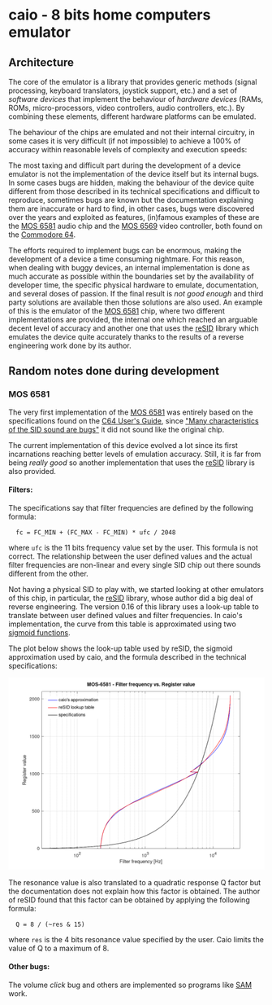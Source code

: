 # caio - 8 bits home computers emulator

## Architecture

The core of the emulator is a library that provides generic methods (signal
processing, keyboard translators, joystick support, etc.) and a set of
*software devices* that implement the behaviour of *hardware devices* (RAMs,
ROMs, micro-processors, video controllers, audio controllers, etc.).
By combining these elements, different hardware platforms can be emulated.

The behaviour of the chips are emulated and not their internal circuitry,
in some cases it is very difficult (if not impossible) to achieve a 100% of
accuracy within reasonable levels of complexity and execution speeds:

The most taxing and difficult part during the development of a device
emulator is not the implementation of the device itself but its internal bugs.
In some cases bugs are hidden, making the behaviour of the device quite
different from those described in its technical specifications and difficult
to reproduce, sometimes bugs are known but the documentation explaining them
are inaccurate or hard to find, in other cases, bugs were discovered over
the years and exploited as features, (in)famous examples of these are the
[MOS 6581](https://en.wikipedia.org/wiki/MOS_Technology_6581) audio chip and
the [MOS 6569](https://en.wikipedia.org/wiki/MOS_Technology_VIC-II) video
controller, both found on the
[Commodore 64](https://en.wikipedia.org/wiki/Commodore_64).

The efforts required to implement bugs can be enormous, making the development
of a device a time consuming nightmare.
For this reason, when dealing with buggy devices, an internal implementation
is done as much accurate as possible within the boundaries set by the
availability of developer time, the specific physical hardware to emulate,
documentation, and several doses of passion. If the final result is
*not good enough* and third party solutions are available then those solutions
are also used. An example of this is the emulator of the
[MOS 6581](https://en.wikipedia.org/wiki/MOS_Technology_6581) chip, where
two different implementations are provided, the internal one which reached an
arguable decent level of accuracy and another one that uses the
[reSID](https://en.wikipedia.org/wiki/ReSID) library which emulates the device
quite accurately thanks to the results of a reverse engineering work done by
its author.

## Random notes done during development

### MOS 6581

The very first implementation of the
[MOS 6581](https://en.wikipedia.org/wiki/MOS_Technology_6581) was entirely
based on the specifications found on the
[C64 User's Guide](https://www.c64-wiki.com/wiki/Commodore_64_User%27s_Guide),
since ["Many characteristics of the SID sound are bugs"](https://www.c64-wiki.com/wiki/SID#Trivia)
it did not sound like the original chip.

The current implementation of this device evolved a lot since its first
incarnations reaching better levels of emulation accuracy.
Still, it is far from being *really good* so another implementation that uses
the [reSID](https://github.com/daglem/reSID) library is also provided.

#### Filters:

The specifications say that filter frequencies are defined by the following
formula:

```
  fc = FC_MIN + (FC_MAX - FC_MIN) * ufc / 2048
```

where `ufc` is the 11 bits frequency value set by the user.
This formula is not correct. The relationship between the user defined
values and the actual filter frequencies are non-linear and every single SID
chip out there sounds different from the other.

Not having a physical SID to play with, we started looking at other emulators
of this chip, in particular, the [reSID](https://en.wikipedia.org/wiki/ReSID)
library, whose author did a big deal of reverse engineering. The version 0.16
of this library uses a look-up table to translate between user defined values
and filter frequencies.
In caio's implementation, the curve from this table is approximated using two
[sigmoid functions](https://en.wikipedia.org/wiki/Sigmoid_function).

The plot below shows the look-up table used by reSID, the sigmoid approximation
used by caio, and the formula described in the technical specifications:

<img src="filter.png" width="640"/>

The resonance value is also translated to a quadratic response Q factor
but the documentation does not explain how this factor is obtained.
The author of reSID found that this factor can be obtained by applying the
following formula:

```
  Q = 8 / (~res & 15)

```
where `res` is the 4 bits resonance value specified by the user.
Caio limits the value of Q to a maximum of 8.

#### Other bugs:

The volume *click* bug and others are implemented so programs like
[SAM](https://en.wikipedia.org/wiki/Software_Automatic_Mouth) work.

